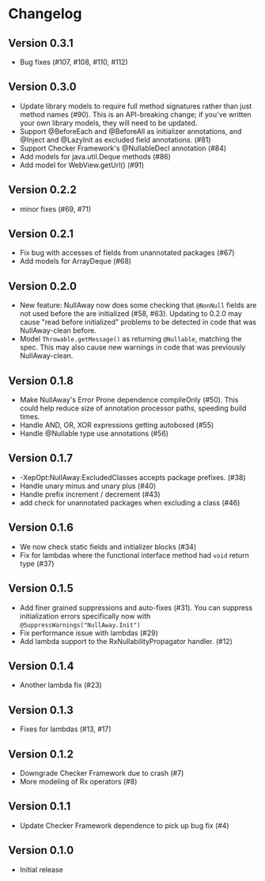 Changelog
=========

Version 0.3.1
-------------
* Bug fixes (#107, #108, #110, #112)

Version 0.3.0
-------------
* Update library models to require full method signatures rather than
  just method names (#90).  This is an API-breaking change; if you've
  written your own library models, they will need to be updated.
* Support @BeforeEach and @BeforeAll as initializer annotations, and
  @Inject and @LazyInit as excluded field annotations. (#81)
* Support Checker Framework's @NullableDecl annotation (#84)
* Add models for java.util.Deque methods (#86)
* Add model for WebView.getUrl() (#91)

Version 0.2.2
-------------
* minor fixes (#69, #71)

Version 0.2.1
-------------
* Fix bug with accesses of fields from unannotated packages (#67)
* Add models for ArrayDeque (#68)

Version 0.2.0
-------------
* New feature: NullAway now does some checking that `@NonNull` fields
  are not used before the are initialized (#58, #63).  Updating to
  0.2.0 may cause "read before initialized" problems to be detected in
  code that was NullAway-clean before.
* Model `Throwable.getMessage()` as returning `@Nullable`, matching
  the spec.  This may also cause new warnings in code that was
  previously NullAway-clean.

Version 0.1.8
-------------
* Make NullAway's Error Prone dependence compileOnly (#50).  This could help reduce size of annotation processor paths, speeding build times.
* Handle AND, OR, XOR expressions getting autoboxed (#55)
* Handle @Nullable type use annotations (#56)

Version 0.1.7
-------------
* -XepOpt:NullAway:ExcludedClasses accepts package prefixes. (#38)
* Handle unary minus and unary plus (#40)
* Handle prefix increment / decrement (#43)
* add check for unannotated packages when excluding a class (#46)

Version 0.1.6
-------------

* We now check static fields and initializer blocks (#34)
* Fix for lambdas where the functional interface method had `void` return type (#37)

Version 0.1.5
-------------
* Add finer grained suppressions and auto-fixes (#31).  You can
  suppress initialization errors specifically now with
  `@SuppressWarnings("NullAway.Init")` 
* Fix performance issue with lambdas (#29) 
* Add lambda support to the RxNullabilityPropagator handler. (#12)

Version 0.1.4
-------------
* Another lambda fix (#23)

Version 0.1.3
-------------
* Fixes for lambdas (#13, #17)

Version 0.1.2
-------------

* Downgrade Checker Framework due to crash (#7)
* More modeling of Rx operators (#8)

Version 0.1.1
-------------

* Update Checker Framework dependence to pick up bug fix (#4)


Version 0.1.0
-------------

* Initial release
